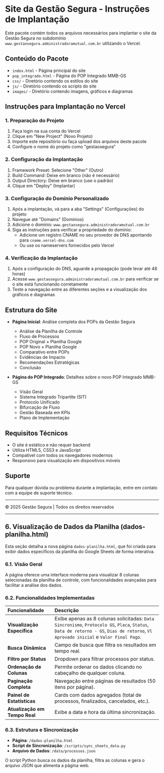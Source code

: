 # Site da Gestão Segura - Instruções de Implantação

Este pacote contém todos os arquivos necessários para implantar o site da Gestão Segura no subdomínio `www.gestaosegura.administradoramutual.com.br` utilizando o Vercel.

## Conteúdo do Pacote

- `index.html` - Página principal do site
- `pop_integrado.html` - Página do POP Integrado MMB-GS
- `css/` - Diretório contendo os estilos do site
- `js/` - Diretório contendo os scripts do site
- `images/` - Diretório contendo imagens, gráficos e diagramas

## Instruções para Implantação no Vercel

### 1. Preparação do Projeto

1. Faça login na sua conta do Vercel
2. Clique em "New Project" (Novo Projeto)
3. Importe este repositório ou faça upload dos arquivos deste pacote
4. Configure o nome do projeto como "gestaosegura"

### 2. Configuração da Implantação

1. Framework Preset: Selecione "Other" (Outro)
2. Build Command: Deixe em branco (não é necessário)
3. Output Directory: Deixe em branco (use o padrão)
4. Clique em "Deploy" (Implantar)

### 3. Configuração do Domínio Personalizado

1. Após a implantação, vá para a aba "Settings" (Configurações) do projeto
2. Navegue até "Domains" (Domínios)
3. Adicione o domínio: `www.gestaosegura.administradoramutual.com.br`
4. Siga as instruções para verificar a propriedade do domínio:
   - Adicione um registro CNAME no seu provedor de DNS apontando para `cname.vercel-dns.com`
   - Ou use os nameservers fornecidos pelo Vercel

### 4. Verificação da Implantação

1. Após a configuração do DNS, aguarde a propagação (pode levar até 48 horas)
2. Acesse `www.gestaosegura.administradoramutual.com.br` para verificar se o site está funcionando corretamente
3. Teste a navegação entre as diferentes seções e a visualização dos gráficos e diagramas

## Estrutura do Site

- **Página Inicial**: Análise completa dos POPs da Gestão Segura
  - Análise da Planilha de Controle
  - Fluxo de Processos
  - POP Original × Planilha Google
  - POP Novo × Planilha Google
  - Comparativo entre POPs
  - Evidências de Impacto
  - Recomendações Estratégicas
  - Conclusão

- **Página do POP Integrado**: Detalhes sobre o novo POP Integrado MMB-GS
  - Visão Geral
  - Sistema Integrado Tripartite (SIT)
  - Protocolo Unificado
  - Bifurcação de Fluxo
  - Gestão Baseada em KPIs
  - Plano de Implementação

## Requisitos Técnicos

- O site é estático e não requer backend
- Utiliza HTML5, CSS3 e JavaScript
- Compatível com todos os navegadores modernos
- Responsivo para visualização em dispositivos móveis

## Suporte

Para qualquer dúvida ou problema durante a implantação, entre em contato com a equipe de suporte técnico.

---

© 2025 Gestão Segura | Todos os direitos reservados



---

## 6. Visualização de Dados da Planilha (dados-planilha.html)

Esta seção detalha a nova página `dados-planilha.html`, que foi criada para exibir dados específicos da planilha do Google Sheets de forma interativa.

### 6.1. Visão Geral

A página oferece uma interface moderna para visualizar 8 colunas selecionadas da planilha de controle, com funcionalidades avançadas para facilitar a análise dos dados.

### 6.2. Funcionalidades Implementadas

| Funcionalidade | Descrição |
| :--- | :--- |
| **Visualização Específica** | Exibe apenas as 8 colunas solicitadas: `Data Sincronismo`, `Protocolo GS`, `Placa`, `Status`, `Data de retorno - GS`, `Dias de retorno`, `Vl Aprovado inicial` e `Valor Final Pago`. |
| **Busca Dinâmica** | Campo de busca que filtra os resultados em tempo real. |
| **Filtro por Status** | Dropdown para filtrar processos por status. |
| **Ordenação de Colunas** | Permite ordenar os dados clicando no cabeçalho de qualquer coluna. |
| **Paginação Completa** | Navegação entre páginas de resultados (50 itens por página). |
| **Painel de Estatísticas** | Cards com dados agregados (total de processos, finalizados, cancelados, etc.). |
| **Atualização em Tempo Real** | Exibe a data e hora da última sincronização. |

### 6.3. Estrutura e Sincronização

- **Página**: `/dados-planilha.html`
- **Script de Sincronização**: `/scripts/sync_sheets_data.py`
- **Arquivo de Dados**: `/data/processos.json`

O script Python busca os dados da planilha, filtra as colunas e gera o arquivo JSON que alimenta a página web.

